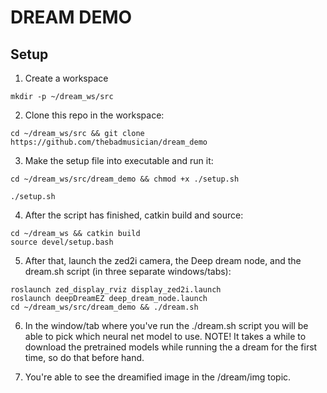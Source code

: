 # DREAM DEMO

## Setup
1. Create a workspace
```
mkdir -p ~/dream_ws/src
```
2. Clone this repo in the workspace:
```
cd ~/dream_ws/src && git clone https://github.com/thebadmusician/dream_demo
```

3. Make the setup file into executable and run it:
```
cd ~/dream_ws/src/dream_demo && chmod +x ./setup.sh 

./setup.sh 
```

4. After the script has finished, catkin build and source:
```
cd ~/dream_ws && catkin build
source devel/setup.bash
```

5. After that, launch the zed2i camera, the Deep dream node, and the dream.sh script (in three separate windows/tabs):
```
roslaunch zed_display_rviz display_zed2i.launch
roslaunch deepDreamEZ deep_dream_node.launch
cd ~/dream_ws/src/dream_demo && ./dream.sh
```

6. In the window/tab where you've run the ./dream.sh script you will be able to pick which neural net model to use. NOTE! It takes a while to download the pretrained models while running the a dream for the first time, so do that before hand.

7. You're able to see the dreamified image in the /dream/img topic.

